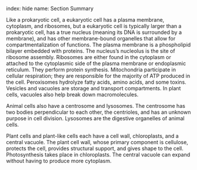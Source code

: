 index: hide
name: Section Summary

Like a prokaryotic cell, a eukaryotic cell has a plasma membrane, cytoplasm, and ribosomes, but a eukaryotic cell is typically larger than a prokaryotic cell, has a true nucleus (meaning its DNA is surrounded by a membrane), and has other membrane-bound organelles that allow for compartmentalization of functions. The plasma membrane is a phospholipid bilayer embedded with proteins. The nucleus’s nucleolus is the site of ribosome assembly. Ribosomes are either found in the cytoplasm or attached to the cytoplasmic side of the plasma membrane or endoplasmic reticulum. They perform protein synthesis. Mitochondria participate in cellular respiration; they are responsible for the majority of ATP produced in the cell. Peroxisomes hydrolyze fatty acids, amino acids, and some toxins. Vesicles and vacuoles are storage and transport compartments. In plant cells, vacuoles also help break down macromolecules.

Animal cells also have a centrosome and lysosomes. The centrosome has two bodies perpendicular to each other, the centrioles, and has an unknown purpose in cell division. Lysosomes are the digestive organelles of animal cells.

Plant cells and plant-like cells each have a cell wall, chloroplasts, and a central vacuole. The plant cell wall, whose primary component is cellulose, protects the cell, provides structural support, and gives shape to the cell. Photosynthesis takes place in chloroplasts. The central vacuole can expand without having to produce more cytoplasm.
